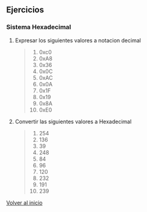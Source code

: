 ## Ejercicios
### Sistema Hexadecimal
1. Expresar los siguientes valores a notacion decimal
    > 1. 0xc0
    > 1. 0xA8
    > 1. 0x36
    > 1. 0x0C
    > 1. 0xAC
    > 1. 0x0A
    > 1. 0x1F
    > 1. 0x19
    > 1. 0x8A
    > 1. 0xE0
2. Convertir las siguientes valores a Hexadecimal
    > 1. 254
    > 1. 136
    > 1. 39
    > 1. 248
    > 1. 84
    > 1. 96
    > 1. 120
    > 1. 232
    > 1. 191
    > 1. 239

[Volver al inicio](../readme.md)
